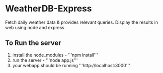# WeatherDB-Express
Fetch daily weather data &amp; provides relevant queries.
Display the results in web using node and express.

## To Run the server

1. install the node_modules - '''npm install'''
2. run the server - '''node app.js'''
3. your webapp should be running '''http://localhost:3000'''